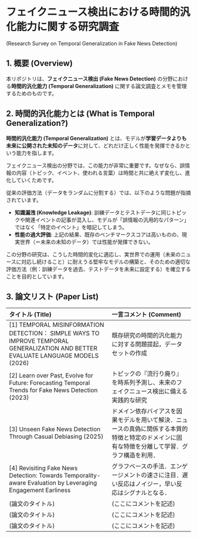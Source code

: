 # フェイクニュース検出における時間的汎化能力に関する研究調査
(Research Survey on Temporal Generalization in Fake News Detection)

## 1. 概要 (Overview)

本リポジトリは、**フェイクニュース検出 (Fake News Detection)** の分野における**時間的汎化能力 (Temporal Generalization)** に関する論文調査とメモを管理するためのものです。

## 2. 時間的汎化能力とは (What is Temporal Generalization?)

**時間的汎化能力 (Temporal Generalization)** とは、モデルが**学習データよりも未来に公開された未知のデータ**に対して、どれだけ正しく性能を発揮できるかという能力を指します。

フェイクニュース検出の分野では、この能力が非常に重要です。なぜなら、誤情報の内容（トピック、イベント、使われる言葉）は時間と共に絶えず変化し、進化していくためです。

従来の評価方法（データをランダムに分割する）では、以下のような問題が指摘されています。

* **知識漏洩 (Knowledge Leakage)**: 訓練データとテストデータに同じトピックや関連イベントの記事が混入し、モデルが「誤情報の汎用的なパターン」ではなく「特定のイベント」を暗記してしまう。
* **性能の過大評価**: 上記の結果、既存のベンチマークスコアは高いものの、現実世界（＝未来の未知のデータ）では性能が発揮できない。

この分野の研究は、こうした時間的変化に適応し、実世界での運用（未来のニュースに対応し続けること）に耐えうる堅牢なモデルの構築と、そのための適切な評価方法（例：訓練データを過去、テストデータを未来に設定する）を確立することを目的としています。

## 3. 論文リスト (Paper List)

| タイトル (Title) | 一言コメント (Comment) |
| :--- | :--- |
| [1] TEMPORAL MISINFORMATION DETECTION： SIMPLE WAYS TO IMPROVE TEMPORAL GENERALIZATION AND BETTER EVALUATE LANGUAGE MODELS (2026) | 既存研究の時間的汎化能力に対する問題提起，データセットの作成 |
| [2] Learn over Past, Evolve for Future: Forecasting Temporal Trends for Fake News Detection (2023) | トピックの『流行り廃り』を時系列予測し、未来のフェイクニュース検出に備える実践的な研究 |
| [3] Unseen Fake News Detection Through Casual Debiasing (2025) | ドメイン依存バイアスを因果モデルを用いて解決．ニュースの真偽に関係する本質的特徴と特定のドメインに固有な特徴を分離して学習．グラフ構造を利用． |
| [4] Revisiting Fake News Detection: Towards Temporality-aware Evaluation by Leveraging Engagement Earliness | グラフベースの手法．エンゲージメントの速さに注目．遅い反応はノイジー，早い反応はシグナルとなる． |
| (論文のタイトル) | (ここにコメントを記述) |
| (論文のタイトル) | (ここにコメントを記述) |
| (論文のタイトル) | (ここにコメントを記述) |

